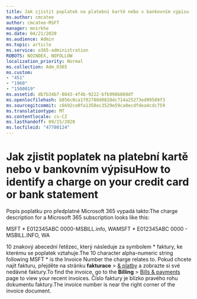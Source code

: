 ```yaml
---
title: Jak zjistit poplatek na platební kartě nebo v bankovním výpisu
ms.author: cmcatee
author: cmcatee-MSFT
manager: mnirkhe
ms.date: 04/21/2020
ms.audience: Admin
ms.topic: article
ms.service: o365-administration
ROBOTS: NOINDEX, NOFOLLOW
localization_priority: Normal
ms.collection: Adm_O365
ms.custom:
- "451"
- "1960"
- "1500019"
ms.assetid: db7b34b7-0843-4f4b-9222-bfb998b860df
ms.openlocfilehash: b856c0ca1f02780d0828dc714a25273ed99569f3
ms.sourcegitcommit: c6692ce0fa1358ec3529e59ca0ecdfdea4cdc759
ms.translationtype: MT
ms.contentlocale: cs-CZ
ms.lasthandoff: 09/15/2020
ms.locfileid: "47780124"
---
```

# <a name="how-to-identify-a-charge-on-your-credit-card-or-bank-statement"></a><span data-ttu-id="36bb2-102">Jak zjistit poplatek na platební kartě nebo v bankovním výpisu</span><span class="sxs-lookup"><span data-stu-id="36bb2-102">How to identify a charge on your credit card or bank statement</span></span>

<span data-ttu-id="36bb2-103">Popis poplatku pro předplatné Microsoft 365 vypadá takto:</span><span class="sxs-lookup"><span data-stu-id="36bb2-103">The charge description for a Microsoft 365 subscription looks like this:</span></span>
  
<span data-ttu-id="36bb2-104">MSFT \* E012345ABC 0000-MSBILL.info, WA</span><span class="sxs-lookup"><span data-stu-id="36bb2-104">MSFT \* E012345ABC 0000 - MSBILL.INFO, WA</span></span>
  
<span data-ttu-id="36bb2-105">10 znakový abecední řetězec, který následuje za symbolem \* faktury, ke kterému se poplatek vztahuje.</span><span class="sxs-lookup"><span data-stu-id="36bb2-105">The 10 character alpha-numeric string following MSFT \* is the Invoice Number the charge relates to.</span></span> <span data-ttu-id="36bb2-106">Pokud chcete najít fakturu, přejděte na stránku **fakturace** \> [& platby](https://go.microsoft.com/fwlink/p/?linkid=848039) a zobrazte si své nedávné faktury.</span><span class="sxs-lookup"><span data-stu-id="36bb2-106">To find the invoice, go to the **Billing** \> [Bills & payments](https://go.microsoft.com/fwlink/p/?linkid=848039) page to view your recent invoices.</span></span> <span data-ttu-id="36bb2-107">Číslo faktury je blízko pravého rohu dokumentu faktury.</span><span class="sxs-lookup"><span data-stu-id="36bb2-107">The invoice number is near the right corner of the invoice document.</span></span>